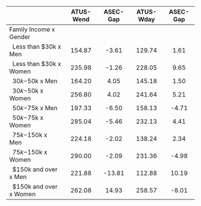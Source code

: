 
|                      |    ATUS-Wend |     ASEC-Gap |    ATUS-Wday |     ASEC-Gap |
| -------------------- | :----------: | :----------: | :----------: | :----------: |
| Family Income x Gender |              |              |              |              |
| &nbsp;&nbsp;Less than $30k x Men |       154.87 |        -3.61 |       129.74 |         1.61 |
| &nbsp;&nbsp;Less than $30k x Women |       235.98 |        -1.26 |       228.05 |         9.65 |
| &nbsp;&nbsp;$30k-$50k x Men |       164.20 |         4.05 |       145.18 |         1.50 |
| &nbsp;&nbsp;$30k-$50k x Women |       256.80 |         4.02 |       241.64 |         5.21 |
| &nbsp;&nbsp;$50k-$75k x Men |       197.33 |        -6.50 |       158.13 |        -4.71 |
| &nbsp;&nbsp;$50k-$75k x Women |       285.04 |        -5.46 |       232.13 |         4.41 |
| &nbsp;&nbsp;$75k-$150k x Men |       224.18 |        -2.02 |       138.24 |         2.34 |
| &nbsp;&nbsp;$75k-$150k x Women |       290.00 |        -2.09 |       231.36 |        -4.98 |
| &nbsp;&nbsp;$150k and over x Men |       221.88 |       -13.81 |       112.88 |        10.19 |
| &nbsp;&nbsp;$150k and over x Women |       262.08 |        14.93 |       258.57 |        -8.01 |

